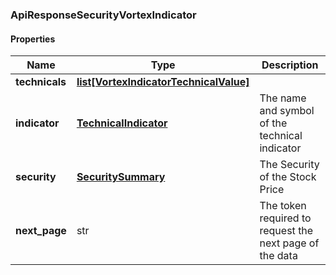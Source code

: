 

[//]: # (CLASS:ApiResponseSecurityVortexIndicator)

[//]: # (KIND:object)

### ApiResponseSecurityVortexIndicator

#### Properties

[//]: # (START_DEFINITION)

Name | Type | Description
------------ | ------------- | -------------
**technicals** | [**list[VortexIndicatorTechnicalValue]**](VortexIndicatorTechnicalValue.md) |  &nbsp;
**indicator** | [**TechnicalIndicator**](TechnicalIndicator.md) | The name and symbol of the technical indicator &nbsp;
**security** | [**SecuritySummary**](SecuritySummary.md) | The Security of the Stock Price &nbsp;
**next_page** | str | The token required to request the next page of the data &nbsp;

[//]: # (END_DEFINITION)


[//]: # (CONTAINED_CLASS:VortexIndicatorTechnicalValue)


[//]: # (CONTAINED_CLASS:TechnicalIndicator)


[//]: # (CONTAINED_CLASS:SecuritySummary)



